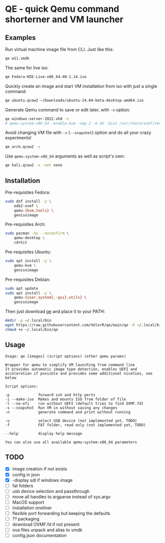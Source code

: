# QE - quick Qemu command shorterner and VM launcher

## Examples

Run virtual machine image file from CLI. Just like this:
```bash
qe w11.vmdk
```

The same for live iso:
```bash
qe Fedora-KDE-Live-x86_64-40-1.14.iso
```

Quickly create an image and start VM installation from iso with just a single command:
```bash
qe ubuntu.qcow2 ~/Downloads/ubuntu-24.04-beta-desktop-amd64.iso
```

Generate Qemu command to save or edit later, with `-n` option:
```bash
qe windows-server-2022.vhd -n
# qemu-system-x86_64 -enable-kvm -smp 2 -m 4G -bios /usr/share/ovmf/x64/OVMF.fd -drive file=windows-server-2022.vpc,format=qcow2,index=0,media=disk -display sdl
```

Avoid changing VM file with `-s` (`--snapshot`) option and do all your crazy experiments!
```bash
qe arch.qcow2 -s
```

Use `qemu-system-x86_64` arguments as well as script's own:
```bash
qe kali.qcow2 -s -net none
```

## Installation

Pre-requisites Fedora:
```bash
sudo dnf install -y \
    edk2-ovmf \
    qemu-{kvm,tools} \
    genisoimage
```

Pre-requisites Arch:
```bash
sudo pacman -Sy --noconfirm \
    qemu-desktop \
    cdrkit
```

Pre-requisites Ubuntu:
```bash
sudo apt install -y \
    qemu-kvm \
    genisoimage
```

Pre-requisites Debian:
```bash
sudo apt update
sudo apt install -y \
    qemu-{user,system{,-gui},utils} \
    genisoimage
```

Then just download [qe](./qe) and place it to your PATH:
```bash
mkdir -p ~/.local/bin
wget https://raw.githubusercontent.com/XelorR/qe/main/qe -O ~/.local/bin/qe
chmod +x ~/.local/bin/qe
```

## Usage

```
Usage: qe [images] (script options) (other qemu params)

Wrapper for qemu to simplify VM launching from command line
It provides automatic image type detection, enables UEFI and acceleration if possible and provides some additional niceties, see below

Script options:

-p             forward ssh and http ports
-i --make-iso  Makes and mounts ISO from folder of file
-l --no-efi    run without UEFI (default tries to find OVMF.fd)
-s --snapshot  Run VM in without saving any changes
-n             generate command and print without running

-u             select USB device (not implemented yet, TODO)
-f             FAT folder, read only (not implemented yet, TODO)

--help         display help message

You can also use all available qemu-system-x86_64 parameters
```

## TODO

- [x] image creation if not exists
- [x] config in json
- [x] -display sdl if windows image
- [ ] fat folders
- [ ] usb device selection and passthrough
- [ ] move all handles to argparse instead of sys.argv
- [ ] MacOS support
- [ ] installation oneliner
- [ ] flexible port forwarding but keeping the defaults
- [ ] ?? packaging
- [ ] download OVMF.fd if not present
- [ ] ova files unpack and alias to vmdk
- [ ] config.json documentation
